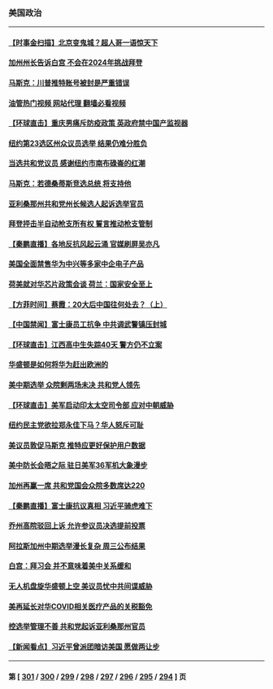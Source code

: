 ### 美国政治
---
#### [【时事金扫描】北京变鬼城？超人哥一语惊天下](../../pages/ncid1078159/n13873715.md?11271645) 
#### [加州州长告诉白宫 不会在2024年挑战拜登](../../pages/ncid1078159/n13873812.md?11271645) 
#### [马斯克：川普推特账号被封是严重错误](../../pages/ncid1078159/n13873622.md?11271645) 
#### [油管热门视频 网站代理 翻墙必看视频](http://138.2.39.72:81/youtube.html?epic-marker?11271645)
#### [【环球直击】重庆男痛斥防疫政策 英政府禁中国产监视器](../../pages/ncid1078159/n13873278.md?11271645) 
#### [纽约第23选区州众议员选举 结果仍难分胜负](../../pages/ncid1078159/n13873433.md?11271645) 
#### [当选共和党议员 感谢纽约市南布碌崙的红潮](../../pages/ncid1078159/n13873426.md?11271645) 
#### [马斯克：若德桑蒂斯竞选总统 将支持他](../../pages/ncid1078159/n13873416.md?11271645) 
#### [亚利桑那州共和党州长候选人起诉选举官员](../../pages/ncid1078159/n13873295.md?11271645) 
#### [拜登抨击半自动枪支所有权 誓言推动枪支管制](../../pages/ncid1078159/n13873289.md?11271645) 
#### [【秦鹏直播】各地反抗风起云涌 官媒刷屏吴亦凡](../../pages/ncid1078159/n13873296.md?11271645) 
#### [美国全面禁售华为中兴等多家中企电子产品](../../pages/ncid1078159/n13873193.md?11271645) 
#### [荷美就对华芯片政策会谈 荷兰：国家安全至上](../../pages/ncid1078159/n13873080.md?11271645) 
#### [【方菲时间】蔡霞：20大后中国往何处去？（上）](../../pages/ncid1078159/n13872567.md?11271645) 
#### [【中国禁闻】富士康员工抗争 中共调武警镇压封城](../../pages/ncid1078159/n13872555.md?11271645) 
#### [【环球直击】江西高中生失踪40天 警方仍不立案](../../pages/ncid1078159/n13872388.md?11271645) 
#### [华盛顿是如何将华为赶出欧洲的](../../pages/ncid1078159/n13871839.md?11271645) 
#### [美中期选举 众院剩两场未决 共和党人领先](../../pages/ncid1078159/n13872540.md?11271645) 
#### [【环球直击】美军启动印太太空司令部 应对中朝威胁](../../pages/ncid1078159/n13871621.md?11271645) 
#### [纽约民主党欲拉郑永佳下马？华人怒斥可耻](../../pages/ncid1078159/n13872009.md?11271645) 
#### [美议员敦促马斯克 推特应更好保护用户数据](../../pages/ncid1078159/n13871930.md?11271645) 
#### [美中防长会晤之际 驻日美军36军机大象漫步](../../pages/ncid1078159/n13871878.md?11271645) 
#### [加州再赢一席 共和党国会众院多数席达220](../../pages/ncid1078159/n13871902.md?11271645) 
#### [【秦鹏直播】富士康抗议真相 习近平骑虎难下](../../pages/ncid1078159/n13871811.md?11271645) 
#### [乔州高院驳回上诉 允许参议员决选提前投票](../../pages/ncid1078159/n13871848.md?11271645) 
#### [阿拉斯加州中期选举漫长复杂 周三公布结果](../../pages/ncid1078159/n13871781.md?11271645) 
#### [白宫：拜习会 并不意味着美中关系缓和](../../pages/ncid1078159/n13871836.md?11271645) 
#### [无人机盘旋华盛顿上空 美议员忧中共间谍威胁](../../pages/ncid1078159/n13871686.md?11271645) 
#### [美再延长对华COVID相关医疗产品的关税豁免](../../pages/ncid1078159/n13871778.md?11271645) 
#### [控选举管理不善 共和党起诉亚利桑那州官员](../../pages/ncid1078159/n13871701.md?11271645) 
#### [【新闻看点】习近平曾派团暗访美国 愿做两让步](../../pages/ncid1078159/n13871108.md?11271645) 

---
#### 第 [ [301](./301.md?11271645) / [300](./300.md?11271645) / [299](./299.md?11271645) / [298](./298.md?11271645) / [297](./297.md?11271645) / [296](./296.md?11271645) / [295](./295.md?11271645) / [294](./294.md?11271645) ] 页

